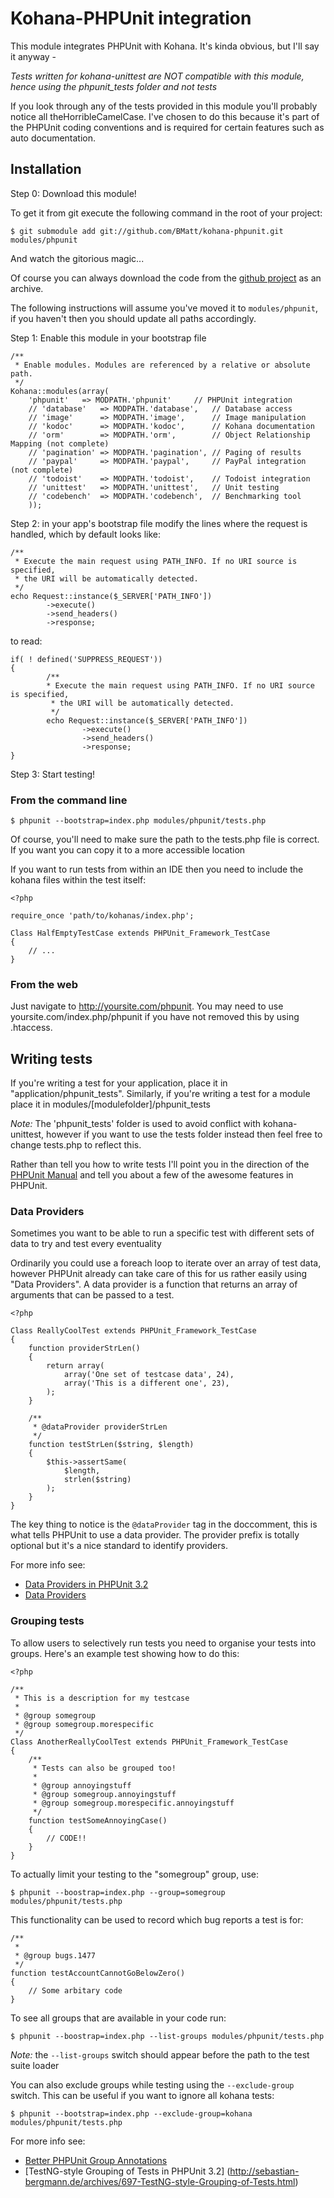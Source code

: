# Kohana-PHPUnit integration

This module integrates PHPUnit with Kohana.  It's kinda obvious, but I'll say it anyway -


*_Tests written for kohana-unittest are NOT compatible with this module, hence using the phpunit_tests folder and not tests_*

If you look through any of the tests provided in this module you'll probably notice all theHorribleCamelCase. 
I've chosen to do this because it's part of the PHPUnit coding conventions and is required for certain features such as auto documentation.

## Installation

Step 0: Download this module!

To get it from git execute the following command in the root of your project:

	$ git submodule add git://github.com/BMatt/kohana-phpunit.git modules/phpunit

And watch the gitorious magic...

Of course you can always download the code from the [github project](http://github.com/BMatt/kohana-phpunit) as an archive.

The following instructions will assume you've moved it to `modules/phpunit`, if you haven't then you should update all paths accordingly.

Step 1: Enable this module in your bootstrap file

	/**
	 * Enable modules. Modules are referenced by a relative or absolute path.
	 */
	Kohana::modules(array(
		'phpunit'	=> MODPATH.'phpunit'	 // PHPUnit integration
		// 'database'   => MODPATH.'database',   // Database access
		// 'image'      => MODPATH.'image',      // Image manipulation
		// 'kodoc'      => MODPATH.'kodoc',      // Kohana documentation
		// 'orm'        => MODPATH.'orm',        // Object Relationship Mapping (not complete)
		// 'pagination' => MODPATH.'pagination', // Paging of results
		// 'paypal'     => MODPATH.'paypal',     // PayPal integration (not complete)
		// 'todoist'    => MODPATH.'todoist',    // Todoist integration
		// 'unittest'   => MODPATH.'unittest',   // Unit testing
		// 'codebench'  => MODPATH.'codebench',  // Benchmarking tool
		));
	

Step 2: in your app's bootstrap file modify the lines where the request is handled, which by default looks like:

	/**
	 * Execute the main request using PATH_INFO. If no URI source is specified,
	 * the URI will be automatically detected.
	 */
	echo Request::instance($_SERVER['PATH_INFO'])
        	->execute()
        	->send_headers()
	        ->response;

to read:

	if( ! defined('SUPPRESS_REQUEST'))
	{
        	/**
         	* Execute the main request using PATH_INFO. If no URI source is specified,
	         * the URI will be automatically detected.
	         */
	        echo Request::instance($_SERVER['PATH_INFO'])
	                ->execute()
	                ->send_headers()
        	        ->response;
	}

Step 3: Start testing!

### From the command line

	$ phpunit --bootstrap=index.php modules/phpunit/tests.php

Of course, you'll need to make sure the path to the tests.php file is correct.  If you want you can copy it to a more accessible location

If you want to run tests from within an IDE then you need to include the kohana files within the test itself:

	<?php

	require_once 'path/to/kohanas/index.php';

	Class HalfEmptyTestCase extends PHPUnit_Framework_TestCase
	{
		// ...
	}
	
### From the web

Just navigate to http://yoursite.com/phpunit. You may need to use yoursite.com/index.php/phpunit if you have not removed this by using .htaccess.

## Writing tests

If you're writing a test for your application, place it in "application/phpunit_tests".  Similarly, if you're writing a test for a module place it in modules/[modulefolder]/phpunit_tests

*Note:* The 'phpunit_tests' folder is used to avoid conflict with kohana-unittest, however if you want to use the tests folder instead then feel free to change tests.php to reflect this.

Rather than tell you how to write tests I'll point you in the direction of the [PHPUnit Manual](http://www.phpunit.de/manual/3.4/en/index.html) and tell you about a few of the awesome features in PHPUnit.

### Data Providers

Sometimes you want to be able to run a specific test with different sets of data to try and test every eventuality

Ordinarily you could use a foreach loop to iterate over an array of test data, however PHPUnit already can take care of this for us rather easily using "Data Providers".  A data provider is a function that returns an array of arguments that can be passed to a test.

	<?php

	Class ReallyCoolTest extends PHPUnit_Framework_TestCase
	{
		function providerStrLen()
		{
			return array(
				array('One set of testcase data', 24),
				array('This is a different one', 23),
			);
		}

		/**
		 * @dataProvider providerStrLen
		 */
		function testStrLen($string, $length)
		{
			$this->assertSame(
				$length,
				strlen($string)
			);
		}
	}

The key thing to notice is the `@dataProvider` tag in the doccomment, this is what tells PHPUnit to use a data provider.  The provider prefix is totally optional but it's a nice standard to identify providers.

For more info see:

* [Data Providers in PHPUnit 3.2](http://sebastian-bergmann.de/archives/702-Data-Providers-in-PHPUnit-3.2.html)
* [Data Providers](http://www.phpunit.de/manual/3.4/en/writing-tests-for-phpunit.html#writing-tests-for-phpunit.data-providers)


### Grouping tests

To allow users to selectively run tests you need to organise your tests into groups.  Here's an example test showing how to do this:


	<?php
		
	/**
	 * This is a description for my testcase
	 *
	 * @group somegroup
	 * @group somegroup.morespecific
	 */
	Class AnotherReallyCoolTest extends PHPUnit_Framework_TestCase
	{
		/**
		 * Tests can also be grouped too!
		 *
		 * @group annoyingstuff
		 * @group somegroup.annoyingstuff
		 * @group somegroup.morespecific.annoyingstuff
		 */
		function testSomeAnnoyingCase()
		{
			// CODE!!
		}
	}

To actually limit your testing to the "somegroup" group, use:

	$ phpunit --boostrap=index.php --group=somegroup modules/phpunit/tests.php

This functionality can be used to record which bug reports a test is for:

	/**
	 *
	 * @group bugs.1477
	 */
	function testAccountCannotGoBelowZero()
	{
		// Some arbitary code
	}

To see all groups that are available in your code run:

	$ phpunit --boostrap=index.php --list-groups modules/phpunit/tests.php

*Note:* the `--list-groups` switch should appear before the path to the test suite loader

You can also exclude groups while testing using the `--exclude-group` switch.  This can be useful if you want to ignore all kohana tests:

	$ phpunit --bootstrap=index.php --exclude-group=kohana modules/phpunit/tests.php

For more info see:

* [Better PHPUnit Group Annotations](http://mikenaberezny.com/2007/09/04/better-phpunit-group-annotations/)
* [TestNG-style Grouping of Tests in PHPUnit 3.2] (http://sebastian-bergmann.de/archives/697-TestNG-style-Grouping-of-Tests.html)
